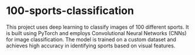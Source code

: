 # 100-sports-classification
This project uses deep learning to classify images of 100 different sports. It is built using PyTorch and employs Convolutional Neural Networks (CNNs) for image classification. The model is trained on a custom dataset and achieves high accuracy in identifying sports based on visual features.

